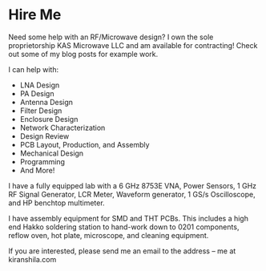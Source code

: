 # Hire Me

Need some help with an RF/Microwave design? I own the sole proprietorship KAS Microwave LLC and am available for contracting! Check out some of my blog posts for example work.

I can help with:
- LNA Design
- PA Design
- Antenna Design
- Filter Design
- Enclosure Design
- Network Characterization
- Design Review
- PCB Layout, Production, and Assembly
- Mechanical Design
- Programming
- And More!

I have a fully equipped lab with a 6 GHz 8753E VNA, Power Sensors, 1 GHz RF Signal Generator, LCR Meter, Waveform generator, 1 GS/s Oscilloscope, and HP benchtop multimeter.

I have assembly equipment for SMD and THT PCBs. This includes a high end Hakko soldering station to hand-work down to 0201 components, reflow oven, hot plate, microscope, and cleaning equipment.

If you are interested, please send me an email to the address –  me at kiranshila.com
